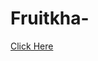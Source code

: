 # Fruitkha-

<a href="https://kevin-2810.github.io/Fruitkha" class="read-more-btn link">Click Here</a>
